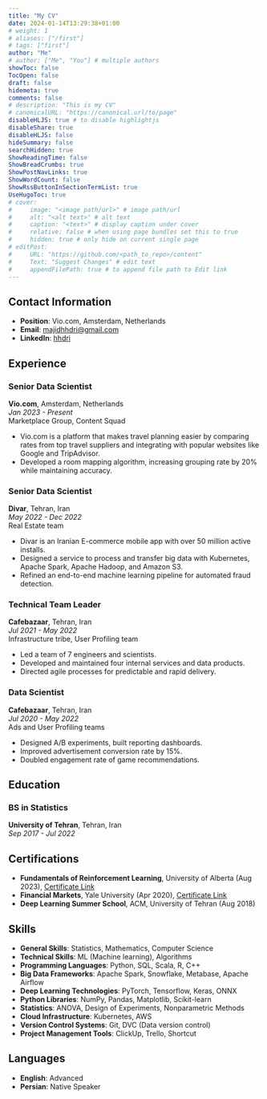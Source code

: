 ```yaml
---
title: "My CV"
date: 2024-01-14T13:29:38+01:00
# weight: 1
# aliases: ["/first"]
# tags: ["first"]
author: "Me"
# author: ["Me", "You"] # multiple authors
showToc: false
TocOpen: false
draft: false
hidemeta: true
comments: false
# description: "This is my CV"
# canonicalURL: "https://canonical.url/to/page"
disableHLJS: true # to disable highlightjs
disableShare: true
disableHLJS: false
hideSummary: false
searchHidden: true
ShowReadingTime: false
ShowBreadCrumbs: true
ShowPostNavLinks: true
ShowWordCount: false
ShowRssButtonInSectionTermList: true
UseHugoToc: true
# cover:
#     image: "<image path/url>" # image path/url
#     alt: "<alt text>" # alt text
#     caption: "<text>" # display caption under cover
#     relative: false # when using page bundles set this to true
#     hidden: true # only hide on current single page
# editPost:
#     URL: "https://github.com/<path_to_repo>/content"
#     Text: "Suggest Changes" # edit text
#     appendFilePath: true # to append file path to Edit link
---
```


## Contact Information
- **Position**: Vio.com, Amsterdam, Netherlands
- **Email**: majidhhdri@gmail.com
- **LinkedIn**: [hhdri](https://www.linkedin.com/in/hhdri)
<!-- - **Phone**: +31 686 33 28 77 -->

## Experience

### Senior Data Scientist
**Vio.com**, Amsterdam, Netherlands  
*Jan 2023 - Present*  
Marketplace Group, Content Squad
- Vio.com is a platform that makes travel planning easier by comparing rates from top travel suppliers and integrating with popular websites like Google and TripAdvisor.
- Developed a room mapping algorithm, increasing grouping rate by 20% while maintaining accuracy.

### Senior Data Scientist
**Divar**, Tehran, Iran  
*May 2022 - Dec 2022*  
Real Estate team  
- Divar is an Iranian E-commerce mobile app with over 50 million active installs.
- Designed a service to process and transfer big data with Kubernetes, Apache Spark, Apache Hadoop, and Amazon S3.
- Refined an end-to-end machine learning pipeline for automated fraud detection.

### Technical Team Leader
**Cafebazaar**, Tehran, Iran  
*Jul 2021 - May 2022*  
Infrastructure tribe, User Profiling team  
- Led a team of 7 engineers and scientists.
- Developed and maintained four internal services and data products.
- Directed agile processes for predictable and rapid delivery.

### Data Scientist
**Cafebazaar**, Tehran, Iran  
*Jul 2020 - May 2022*  
Ads and User Profiling teams  
- Designed A/B experiments, built reporting dashboards.
- Improved advertisement conversion rate by 15%.
- Doubled engagement rate of game recommendations.

## Education

### BS in Statistics
**University of Tehran**, Tehran, Iran  
*Sep 2017 - Jul 2022*

## Certifications

- **Fundamentals of Reinforcement Learning**, University of Alberta (Aug 2023), [Certificate Link](https://coursera.org/share/5753c0988f7c4e6c853bf665e5e41e38)
- **Financial Markets**, Yale University (Apr 2020), [Certificate Link](https://coursera.org/share/893fe6d6fc9cd8ad2ae1f39a04ec0354)
- **Deep Learning Summer School**, ACM, University of Tehran (Aug 2018)

## Skills

- **General Skills**: Statistics, Mathematics, Computer Science
- **Technical Skills**: ML (Machine learning), Algorithms
- **Programming Languages**: Python, SQL, Scala, R, C++
- **Big Data Frameworks**: Apache Spark, Snowflake, Metabase, Apache Airflow
- **Deep Learning Technologies**: PyTorch, Tensorflow, Keras, ONNX
- **Python Libraries**: NumPy, Pandas, Matplotlib, Scikit-learn
- **Statistics**: ANOVA, Design of Experiments, Nonparametric Methods
- **Cloud Infrastructure**: Kubernetes, AWS
- **Version Control Systems**: Git, DVC (Data version control)
- **Project Management Tools**: ClickUp, Trello, Shortcut

## Languages

- **English**: Advanced
- **Persian**: Native Speaker